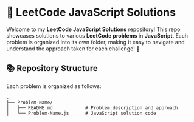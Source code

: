 # 🚀 LeetCode JavaScript Solutions

Welcome to my **LeetCode JavaScript Solutions** repository! This repo showcases solutions to various **LeetCode problems** in **JavaScript**. Each problem is organized into its own folder, making it easy to navigate and understand the approach taken for each challenge! 🌟

## 📚 Repository Structure

Each problem is organized as follows:

```plaintext
.
├── Problem-Name/
│   ├── README.md            # Problem description and approach
│   └── Problem-Name.js      # JavaScript solution code
